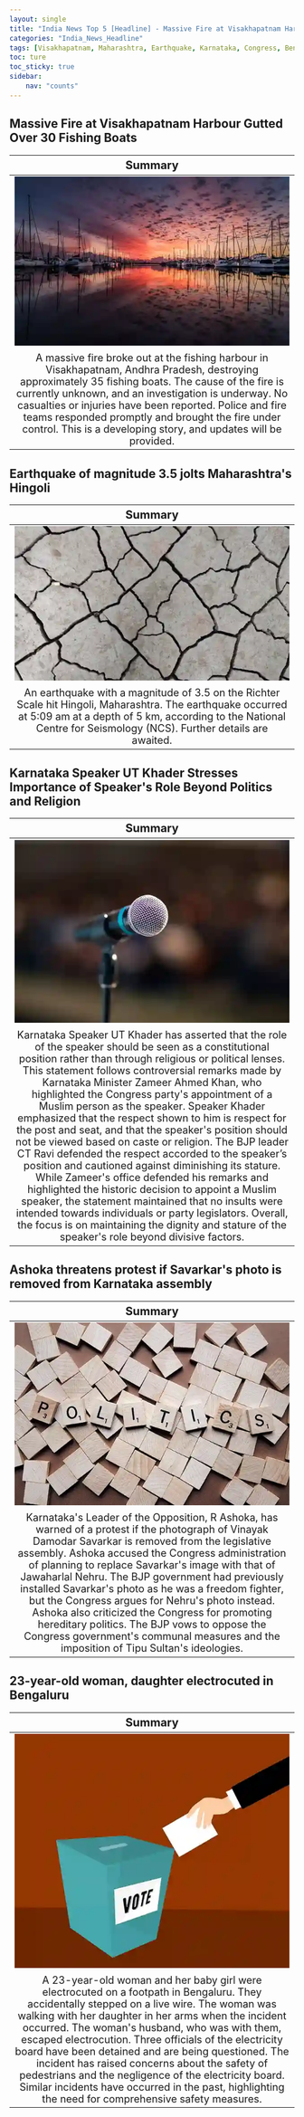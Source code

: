 ```yaml
---
layout: single
title: "India News Top 5 [Headline] - Massive Fire at Visakhapatnam Harbour, Earthquake of magnitude 3.5 jolts Maharashtra's Hingoli"
categories: "India_News_Headline"
tags: [Visakhapatnam, Maharashtra, Earthquake, Karnataka, Congress, Bengaluru, Electrocutioin]
toc: ture
toc_sticky: true
sidebar:
    nav: "counts"
---
```


<style>
table th:first-of-type {
    width: 100%;
    font-size: 20px;
}
table td:nth-of-type(1) {
    width: 100%;
    font-size: 18px;
}
</style>

## Massive Fire at Visakhapatnam Harbour Gutted Over 30 Fishing Boats

Summary | 
:---:|
![](/assets/images/2023-11-20-India_News_Headline_231120_1-1.webp) |
A massive fire broke out at the fishing harbour in Visakhapatnam, Andhra Pradesh, destroying approximately 35 fishing boats. The cause of the fire is currently unknown, and an investigation is underway. No casualties or injuries have been reported. Police and fire teams responded promptly and brought the fire under control. This is a developing story, and updates will be provided. |

## Earthquake of magnitude 3.5 jolts Maharashtra's Hingoli

Summary | 
:---:|
![](/assets/images/2023-11-20-India_News_Headline_231120_1-2.webp) |
An earthquake with a magnitude of 3.5 on the Richter Scale hit Hingoli, Maharashtra. The earthquake occurred at 5:09 am at a depth of 5 km, according to the National Centre for Seismology (NCS). Further details are awaited. |

## Karnataka Speaker UT Khader Stresses Importance of Speaker's Role Beyond Politics and Religion

Summary | 
:---:|
![](/assets/images/2023-11-20-India_News_Headline_231120_1-3.webp) |
Karnataka Speaker UT Khader has asserted that the role of the speaker should be seen as a constitutional position rather than through religious or political lenses. This statement follows controversial remarks made by Karnataka Minister Zameer Ahmed Khan, who highlighted the Congress party's appointment of a Muslim person as the speaker. Speaker Khader emphasized that the respect shown to him is respect for the post and seat, and that the speaker's position should not be viewed based on caste or religion. The BJP leader CT Ravi defended the respect accorded to the speaker’s position and cautioned against diminishing its stature. While Zameer's office defended his remarks and highlighted the historic decision to appoint a Muslim speaker, the statement maintained that no insults were intended towards individuals or party legislators. Overall, the focus is on maintaining the dignity and stature of the speaker's role beyond divisive factors. |

## Ashoka threatens protest if Savarkar's photo is removed from Karnataka assembly

Summary | 
:---:|
![](/assets/images/2023-11-20-India_News_Headline_231120_1-4.webp) |
Karnataka's Leader of the Opposition, R Ashoka, has warned of a protest if the photograph of Vinayak Damodar Savarkar is removed from the legislative assembly. Ashoka accused the Congress administration of planning to replace Savarkar's image with that of Jawaharlal Nehru. The BJP government had previously installed Savarkar's photo as he was a freedom fighter, but the Congress argues for Nehru's photo instead. Ashoka also criticized the Congress for promoting hereditary politics. The BJP vows to oppose the Congress government's communal measures and the imposition of Tipu Sultan's ideologies. |

## 23-year-old woman, daughter electrocuted in Bengaluru

Summary | 
:---:|
![](/assets/images/2023-11-20-India_News_Headline_231120_1-5.webp) |
A 23-year-old woman and her baby girl were electrocuted on a footpath in Bengaluru. They accidentally stepped on a live wire. The woman was walking with her daughter in her arms when the incident occurred. The woman's husband, who was with them, escaped electrocution. Three officials of the electricity board have been detained and are being questioned. The incident has raised concerns about the safety of pedestrians and the negligence of the electricity board. Similar incidents have occurred in the past, highlighting the need for comprehensive safety measures. |